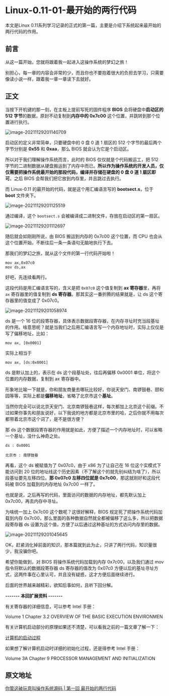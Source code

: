 # Linux-0.11-01-最开始的两行代码


本文是Linux 0.11系列学习记录的正式的第一篇，主要是介绍下系统起来最开始的两行代码的作用。

<!--more-->

## 前言

从这一篇开始，您就将跟着我一起进入这操作系统的梦幻之旅！

别担心，每一章的内容会非常的少，而且你也不要抱着很大的负担去学习，只需要像读小说一样，跟着我一章一章读下去就好。

## 正文

当按下开机键的那一刻，在主板上提前写死的固件程序 **BIOS** 会将硬盘中**启动区的 512 字节**的数据，原封不动复制到**内存中的 0x7c00** 这个位置，并跳转到那个位置进行执行。

![image-20211129201140709](https://cdn.jsdelivr.net/gh/AlexsanderShaw/BlogImages@main/img/202111292011746.png)

启动区的定义非常简单，只要硬盘中的 0 盘 0 道 1 扇区的 512 个字节的最后两个字节分别是 **0x55** 和 **0xaa**，那么 BIOS 就会认为它是个启动区。

所以对于我们理解操作系统而言，此时的 BIOS 仅仅就是个代码搬运工，把 512 字节的二进制数据从硬盘搬运到了内存中而已。**所以作为操作系统的开发人员，仅仅需要把操作系统最开始的那段代码，编译并存储在硬盘的 0 盘 0 道 1 扇区即可**。之后 BIOS 会帮我们把它放到内存里，并且跳过去执行。

而 Linux-0.11 的最开始的代码，就是这个用汇编语言写的 **bootsect.s**，位于 **boot** 文件夹下。

![image-20211129201125519](https://cdn.jsdelivr.net/gh/AlexsanderShaw/BlogImages@main/img/202111292011546.png)

 通过编译，这个 `bootsect.s` 会被编译成二进制文件，存放在启动区的第一扇区。

![image-20211129201112697](https://cdn.jsdelivr.net/gh/AlexsanderShaw/BlogImages@main/img/202111292011736.png)

 随后就会如刚刚所说，由 BIOS 搬运到内存的 0x7c00 这个位置，而 CPU 也会从这个位置开始，不断往后一条一条语句无脑地执行下去。

 那我们的梦幻之旅，就从这个文件的第一行代码开始啦！

```assembly
mov ax,0x07c0
mov ds,ax
```

好吧，先连续看两行。

这段代码是用汇编语言写的，含义是把 `0x07c0` 这个值复制到 **ax 寄存器**里，再将 `ax` 寄存器里的值复制到 **ds 寄存器**。那其实这一番折腾的结果就是，让 ds 这个寄存器里的值变成了 0x07c0。

![image-20211129201058974](https://cdn.jsdelivr.net/gh/AlexsanderShaw/BlogImages@main/img/202111292010011.png)

 ds 是一个 16 位的段寄存器，具体表示数据段寄存器，在内存寻址时充当段基址的作用。啥意思呢？就是当我们之后用汇编语言写一个内存地址时，实际上仅仅是写了偏移地址，比如：

```assembly
mov ax, [0x0001]
```

实际上相当于

```assembly
mov ax, [ds:0x0001]
```

ds 是默认加上的，表示在 ds 这个段基址处，往后再偏移 0x0001 单位，将这个位置的内存数据，复制到 ax 寄存器中。

 形象地比喻一下就是，你和朋友商量去哪玩比较好，你说天安门、南锣鼓巷、颐和园等等，实际上都是**偏移地址**，省略了北京市这个**基址**。

 当然你完全可以说北京天安门、北京南锣鼓巷这样，每次都加上北京这个前缀。不过如果你事先和朋友说好，以下我说的地方都是北京市里的哈，之后你就不用每次都带着北京市这个词了，是不是很方便？

 那 ds 这个数据段寄存器的作用就是如此，方便了描述一个内存地址时，可以省略一个基址，没什么神奇之处。

```text
ds : 0x0001

北京市 : 南锣鼓巷
```

 再看，这个 ds 被赋值为了 0x07c0，由于 x86 为了让自己在 16 位这个实模式下能访问到 20 位的地址线这个历史因素（不了解这个的就先别纠结为啥了），所以段基址要先左移四位。**那 0x07c0 左移四位就是 0x7c00**，那这就刚好和这段代码被 BIOS 加载到的内存地址 0x7c00 一样了。

 也就是说，之后再写的代码，里面访问的数据的内存地址，都先默认加上 0x7c00，再去内存中寻址。

 为啥统一加上 0x7c00 这个数呢？这很好解释，BIOS 规定死了把操作系统代码加载到内存 0x7c00，那么里面的各种数据自然就全都被偏移了这么多，所以把数据段寄存器 ds 设置为这个值，方便了以后通过这种基址的方式访问内存里的数据。

![image-20211129201045645](https://cdn.jsdelivr.net/gh/AlexsanderShaw/BlogImages@main/img/202111292010677.png)

OK，赶紧消化掉前面的知识，那本篇就到此为止，只讲了两行代码，知识量很少，我没骗你吧。

 希望你能做到，对 BIOS 将操作系统代码加载到内存 0x7c00，以及我们通过 mov 指令将默认的数据段寄存器 ds 寄存器的值改为 0x07c0 方便以后的基址寻址方式，这两件事在心里认可，并且没有疑惑，这才方便后面继续进行。

 后面的世界越来越精彩，欲知后事如何，且听下回分解。



**------- 本回扩展资料 -------**

有关寄存器的详细信息，可以参考 Intel 手册：

Volume 1 Chapter 3.2 OVERVIEW OF THE BASIC EXECUTION ENVIRONMEN

有关计算机启动部分的原理如果还不清楚，可以看我之前的一篇文章了解一下：

[计算机的启动过程](http://mp.weixin.qq.com/s?__biz=Mzk0MjE3NDE0Ng==&mid=2247483867&idx=1&sn=76ece31324d32922a7cb9db129decd3f&chksm=c2c67b76f5b1f260bb459e12c029f8e6a7a813055811ab8ed794a3f36d0d7d50e66df27f4f0a&scene=21#wechat_redirect)

如果想了解计算机启动时详细的初始化过程，还是得参考 Intel 手册：

Volume 3A Chapter 9 PROCESSOR MANAGEMENT AND INITIALIZATION
## 原文地址

[你管这破玩意叫操作系统源码 | 第一回 最开始的两行代码](https://mp.weixin.qq.com/s/LIsqRX51W7d_yw-HN-s2DA)
